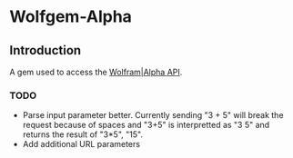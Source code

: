 # Wolfgem-Alpha  
## Introduction  
A gem used to access the
[Wolfram|Alpha API](http://products.wolframalpha.com/docs/WolframAlpha-API-Reference.pdf "Wolfram|Alpha API documentation (PDF)").  
### TODO  
- Parse input parameter better. Currently sending "3 + 5" will break the request because of spaces and "3+5" is interpretted as "3 5"
  and returns the result of "3*5", "15".  
- Add additional URL parameters
